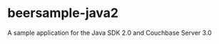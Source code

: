 beersample-java2
================

A sample application for the Java SDK 2.0 and Couchbase Server 3.0
